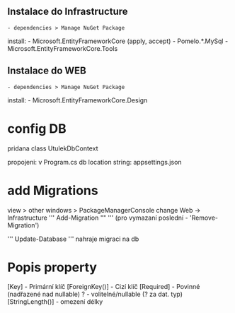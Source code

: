 ## Instalace do Infrastructure
    - dependencies > Manage NuGet Package
install:
    - Microsoft.EntityFrameworkCore
        (apply, accept)
    - Pomelo.*.MySql
    - Microsoft.EntityFrameworkCore.Tools

## Instalace do WEB
    - dependencies > Manage NuGet Package
install:
    - Microsoft.EntityFrameworkCore.Design


# config DB 
pridana class UtulekDbContext

propojeni: v Program.cs
db location string: appsettings.json

# add Migrations
view > other windows > PackageManagerConsole
change Web -> Infrastructure 
''' Add-Migration "<name of migration>" '''
(pro vymazaní poslední - 'Remove-Migration')

''' Update-Database '''
nahraje migraci na db

# Popis property
[Key]               - Primární klíč
[ForeignKey()]      - Cizí klíč
[Required]          - Povinné               (nadřazené nad nullable)
<T>?                - volitelné/nullable    (? za dat. typ)
[StringLength()]    - omezení délky















